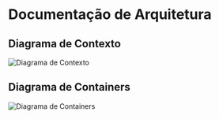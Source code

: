 # Documentação de Arquitetura

## Diagrama de Contexto

![Diagrama de Contexto](output/context.png)

## Diagrama de Containers

![Diagrama de Containers](output/containers.png)


